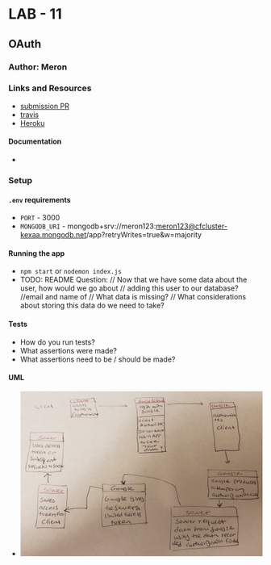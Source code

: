 # LAB - 11

## OAuth

### Author: Meron

### Links and Resources
* [submission PR](https://github.com/meron-401n14/lab-11/pull/1)
* [travis](http://xyz.com)
* [Heroku](https://lab-11app.herokuapp.com/)

#### Documentation
* 

### Setup
#### `.env` requirements
* `PORT` - 3000
* `MONGODB_URI` - mongodb+srv://meron123:meron123@cfcluster-kexaa.mongodb.net/app?retryWrites=true&w=majority

#### Running the app
* `npm start` or `nodemon index.js`
* TODO: README Question:
  // Now that we have some data about the user, how would we go about
  // adding this user to our database?
  //email and name of 
  // What data is missing?
  // What considerations about storing this data do we need to take?
  
#### Tests
* How do you run tests?
* What assertions were made?
* What assertions need to be / should be made?

#### UML
* ![Google-OAuth](Google-OAuth.jpg)



